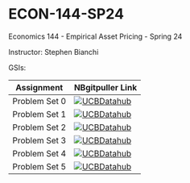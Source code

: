 # ECON-144-SP24
Economics 144 - Empirical Asset Pricing - Spring 24

Instructor: Stephen Bianchi

GSIs:

| Assignment  | NBgitpuller Link  |  
|---|---|
| Problem Set 0  | [![UCBDatahub](https://img.shields.io/badge/Launch-UCB%20Datahub-blue.svg)](https://datahub.berkeley.edu/hub/user-redirect/git-pull?repo=https%3A%2F%2Fgithub.com%2Fds-modules%2FECON-144-SP24&urlpath=tree%2FECON-144-SP24%2Fps0%2Fps0.ipynb&branch=main)
| Problem Set 1  | [![UCBDatahub](https://img.shields.io/badge/Launch-UCB%20Datahub-blue.svg)](https://datahub.berkeley.edu/hub/user-redirect/git-pull?repo=https%3A%2F%2Fgithub.com%2Fds-modules%2FECON-144-SP24&urlpath=tree%2FECON-144-SP24%2Fps1%2Fps1.ipynb&branch=main)
| Problem Set 2  | [![UCBDatahub](https://img.shields.io/badge/Launch-UCB%20Datahub-blue.svg)](https://datahub.berkeley.edu/hub/user-redirect/git-pull?repo=https%3A%2F%2Fgithub.com%2Fds-modules%2FECON-144-SP24&urlpath=tree%2FECON-144-SP24%2Fps2%2Fps2.ipynb&branch=main)
| Problem Set 3  | [![UCBDatahub](https://img.shields.io/badge/Launch-UCB%20Datahub-blue.svg)](https://datahub.berkeley.edu/hub/user-redirect/git-pull?repo=https%3A%2F%2Fgithub.com%2Fds-modules%2FECON-144-SP24&urlpath=tree%2FECON-144-SP24%2Fps3%2Fps3.ipynb&branch=main)
| Problem Set 4  | [![UCBDatahub](https://img.shields.io/badge/Launch-UCB%20Datahub-blue.svg)](https://datahub.berkeley.edu/hub/user-redirect/git-pull?repo=https%3A%2F%2Fgithub.com%2Fds-modules%2FECON-144-SP24&urlpath=tree%2FECON-144-SP24%2Fps4%2Fps4.ipynb&branch=main)
| Problem Set 5  | [![UCBDatahub](https://img.shields.io/badge/Launch-UCB%20Datahub-blue.svg)](https://datahub.berkeley.edu/hub/user-redirect/git-pull?repo=https%3A%2F%2Fgithub.com%2Fds-modules%2FECON-144-SP24&urlpath=tree%2FECON-144-SP24%2Fps5%2Fps5.ipynb&branch=main)
